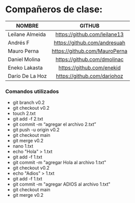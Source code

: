 # Compañeros de clase:

| NOMBRE              | GITHUB                          |
| ------------------- |:-------------------------------:| 
| Leilane Almeida     | https://github.com/leilane13    | 
| Andrés F            | https://github.com/andresuah    | 
| Mauro Perna         | https://github.com/MauroPerna   | 
| Daniel Molina       | https://github.com/dmolinac     | 
| Eneko Lakasta       | https://github.com/enekid       | 
| Darío De La Hoz     | https://github.com/dariohoz     | 


### Comandos utilizados

* git branch v0.2
* git checkout v0.2
* touch 2.txt 
* git add -f 2.txt
* git commit -m “agregar el archivo 2.txt”
* git push -u origin v0.2
* git checkout main
* git merge v0.2
* nano 1.txt
* echo "Hola" > 1.txt
* git add -f 1.txt
* git commit -m "agregar Hola al archivo 1.txt"
* git checkout v0.2
* echo "Adios" > 1.txt
* git add -f 1.txt
* git commit -m "agregar ADIOS al archivo 1.txt"
* git checkout main
* git merge v0.2
